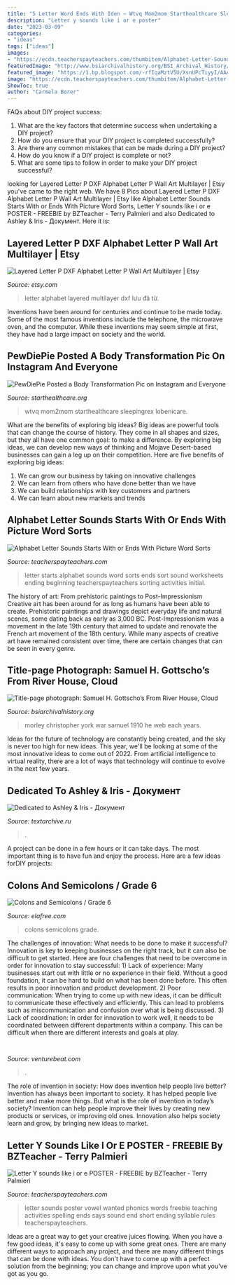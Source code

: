 ```yaml
---
title: "5 Letter Word Ends With Iden ~ Wtvq Mom2mom Starthealthcare Sleepingrex Lobenicare"
description: "Letter y sounds like i or e poster"
date: "2023-03-09"
categories:
- "ideas"
tags: ["ideas"]
images:
- "https://ecdn.teacherspayteachers.com/thumbitem/Alphabet-Letter-Sounds-Starts-With-or-Ends-With-Picture-Word-Sorts-2770985-1596050271/original-2770985-3.jpg"
featuredImage: "http://www.bsiarchivalhistory.org/BSI_Archival_History/Woodys_pt_1_files/droppedImage_8.jpg"
featured_image: "https://1.bp.blogspot.com/-rfIqaMztV5U/XsnUPcTiyyI/AAAAAAAAF28/7BM5POiqEbYIzCktIzQDx7JnMJkmgyfhQCLcBGAsYHQ/s1600/Colons%2Band%2BSemicolons.png"
image: "https://ecdn.teacherspayteachers.com/thumbitem/Alphabet-Letter-Sounds-Starts-With-or-Ends-With-Picture-Word-Sorts-2770985-1596050271/original-2770985-3.jpg"
ShowToc: true
author: "Carmela Borer"
---
```



FAQs about DIY project success:
1. What are the key factors that determine success when undertaking a DIY project?
2. How do you ensure that your DIY project is completed successfully? 
3. Are there any common mistakes that can be made during a DIY project? 
4. How do you know if a DIY project is complete or not? 
5. What are some tips to follow in order to make your DIY project successful?

	

		
looking for Layered Letter P DXF Alphabet Letter P Wall Art Multilayer | Etsy you've came to the right web. We have 8 Pics about Layered Letter P DXF Alphabet Letter P Wall Art Multilayer | Etsy like Alphabet Letter Sounds Starts With or Ends With Picture Word Sorts, Letter Y sounds like i or e POSTER - FREEBIE by BZTeacher - Terry Palmieri and also Dedicated to Ashley &amp; Iris - Документ. Here it is:
		
    
## Layered Letter P DXF Alphabet Letter P Wall Art Multilayer | Etsy

<img loading=lazy src="https://i.etsystatic.com/21528923/r/il/f9ca6e/2171462863/il_fullxfull.2171462863_odqv.jpg" onerror="this.onerror=null;this.src='https://tse4.mm.bing.net/th?id=OIP.MA-hMFoOxTw18IJq7oCZmwHaF7&amp;pid=15.1';" alt="Layered Letter P DXF Alphabet Letter P Wall Art Multilayer | Etsy">

_Source: etsy.com_

>letter alphabet layered multilayer dxf lưu đã từ. 

	

Inventions have been around for centuries and continue to be made today. Some of the most famous inventions include the telephone, the microwave oven, and the computer. While these inventions may seem simple at first, they have had a large impact on society and the world.

    
## PewDiePie Posted A Body Transformation Pic On Instagram And Everyone

<img loading=lazy src="https://starthealthcare.org/wp-content/uploads/2021/08/Mom2mom.jpg" onerror="this.onerror=null;this.src='https://tse3.mm.bing.net/th?id=OIP.v2tNMF4yr8WGKQLx7C25ZAHaEK&amp;pid=15.1';" alt="PewDiePie Posted a Body Transformation Pic on Instagram and Everyone">

_Source: starthealthcare.org_

>wtvq mom2mom starthealthcare sleepingrex lobenicare. 

	

What are the benefits of exploring big ideas?
Big ideas are powerful tools that can change the course of history. They come in all shapes and sizes, but they all have one common goal: to make a difference. By exploring big ideas, we can develop new ways of thinking and Mojave Desert-based businesses can gain a leg up on their competition. Here are five benefits of exploring big ideas: 
1. We can grow our business by taking on innovative challenges
2. We can learn from others who have done better than we have
3. We can build relationships with key customers and partners
4. We can learn about new markets and trends

    
## Alphabet Letter Sounds Starts With Or Ends With Picture Word Sorts

<img loading=lazy src="https://ecdn.teacherspayteachers.com/thumbitem/Alphabet-Letter-Sounds-Starts-With-or-Ends-With-Picture-Word-Sorts-2770985-1596050271/original-2770985-3.jpg" onerror="this.onerror=null;this.src='https://tse1.mm.bing.net/th?id=OIP.BFSMqann5o_A3IIUzArEwwAAAA&amp;pid=15.1';" alt="Alphabet Letter Sounds Starts With or Ends With Picture Word Sorts">

_Source: teacherspayteachers.com_

>letter starts alphabet sounds word sorts ends sort sound worksheets ending beginning teacherspayteachers sorting activities initial. 

	

The history of art: From prehistoric paintings to Post-Impressionism
Creative art has been around for as long as humans have been able to create. Prehistoric paintings and drawings depict everyday life and natural scenes, some dating back as early as 3,000 BC. Post-Impressionism was a movement in the late 19th century that aimed to update and renovate the French art movement of the 18th century. While many aspects of creative art have remained consistent over time, there are certain changes that can be seen in every genre.

    
## Title-page Photograph: Samuel H. Gottscho’s From River House, Cloud

<img loading=lazy src="http://www.bsiarchivalhistory.org/BSI_Archival_History/Woodys_pt_1_files/droppedImage_8.jpg" onerror="this.onerror=null;this.src='https://tse1.mm.bing.net/th?id=OIP.dCxLWmfwbVOuk-_TxnH5awAAAA&amp;pid=15.1';" alt="Title-page photograph: Samuel H. Gottscho’s From River House, Cloud">

_Source: bsiarchivalhistory.org_

>morley christopher york war samuel 1910 he web each years. 

	

Ideas for the future of technology are constantly being created, and the sky is never too high for new ideas. This year, we'll be looking at some of the most innovative ideas to come out of 2022. From artificial intelligence to virtual reality, there are a lot of ways that technology will continue to evolve in the next few years.

    
## Dedicated To Ashley &amp; Iris - Документ

<img loading=lazy src="https://textarchive.ru/images/1226/2450555/m30a38b55.png" onerror="this.onerror=null;this.src='https://tse1.mm.bing.net/th?id=OIP.293oDUV2gKzC4uyPq00EnAAAAA&amp;pid=15.1';" alt="Dedicated to Ashley &amp; Iris - Документ">

_Source: textarchive.ru_

>. 

	

A project can be done in a few hours or it can take days. The most important thing is to have fun and enjoy the process. Here are a few ideas forDIY projects: 

    
## Colons And Semicolons / Grade 6

<img loading=lazy src="https://1.bp.blogspot.com/-rfIqaMztV5U/XsnUPcTiyyI/AAAAAAAAF28/7BM5POiqEbYIzCktIzQDx7JnMJkmgyfhQCLcBGAsYHQ/s1600/Colons%2Band%2BSemicolons.png" onerror="this.onerror=null;this.src='https://tse2.mm.bing.net/th?id=OIP.KYTx-nljBPQZIUPXW0CztQHaFj&amp;pid=15.1';" alt="Colons and Semicolons / Grade 6">

_Source: elafree.com_

>colons semicolons grade. 

	

The challenges of innovation: What needs to be done to make it successful?
Innovation is key to keeping businesses on the right track, but it can also be difficult to get started. Here are four challenges that need to be overcome in order for innovation to stay successful: 1) Lack of experience: Many businesses start out with little or no experience in their field. Without a good foundation, it can be hard to build on what has been done before. This often results in poor innovation and product development. 2) Poor communication: When trying to come up with new ideas, it can be difficult to communicate these effectively and efficiently. This can lead to problems such as miscommunication and confusion over what is being discussed. 3) Lack of coordination: In order for innovation to work well, it needs to be coordinated between different departments within a company. This can be difficult when there are different interests and goals at play.

    
## 

<img loading=lazy src="https://venturebeat.com/wp-content/uploads/2017/12/4-appletv.jpg?w=800" onerror="this.onerror=null;this.src='https://tse2.mm.bing.net/th?id=OIP.Q3mNJqcM6iwujXy1dFWR4gHaEo&amp;pid=15.1';" alt="">

_Source: venturebeat.com_

>. 

	

The role of invention in society: How does invention help people live better?
Invention has always been important to society. It has helped people live better and make more things. But what is the role of invention in today’s society? Invention can help people improve their lives by creating new products or services, or improving old ones. Innovation also helps society learn and grow, by bringing new ideas to market.

    
## Letter Y Sounds Like I Or E POSTER - FREEBIE By BZTeacher - Terry Palmieri

<img loading=lazy src="https://ecdn.teacherspayteachers.com/thumbitem/Letter-Y-sounds-like-i-or-e-POSTER-FREEBIE-1415442603/original-696161-1.jpg" onerror="this.onerror=null;this.src='https://tse4.mm.bing.net/th?id=OIP.B2NkMLJeaovfhoVLdM1_3QAAAA&amp;pid=15.1';" alt="Letter Y sounds like i or e POSTER - FREEBIE by BZTeacher - Terry Palmieri">

_Source: teacherspayteachers.com_

>letter sounds poster vowel wanted phonics words freebie teaching activities spelling ends says sound end short ending syllable rules teacherspayteachers. 

	

Ideas are a great way to get your creative juices flowing. When you have a few good ideas, it's easy to come up with some great ones. There are many different ways to approach any project, and there are many different things that can be done with ideas. You don't have to come up with a perfect solution from the beginning; you can change and improve upon what you've got as you go.

